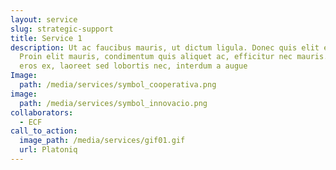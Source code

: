 ```yaml
---
layout: service
slug: strategic-support
title: Service 1
description: Ut ac faucibus mauris, ut dictum ligula. Donec quis elit elit.
  Proin elit mauris, condimentum quis aliquet ac, efficitur nec mauris. Quisque
  eros ex, laoreet sed lobortis nec, interdum a augue
Image:
  path: /media/services/symbol_cooperativa.png
image:
  path: /media/services/symbol_innovacio.png
collaborators:
  - ECF
call_to_action:
  image_path: /media/services/gif01.gif
  url: Platoniq
---
```

